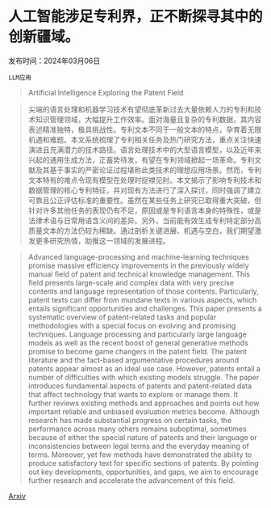 # 人工智能涉足专利界，正不断探寻其中的创新疆域。

发布时间：2024年03月06日

`LLM应用`

> Artificial Intelligence Exploring the Patent Field

> 尖端的语言处理和机器学习技术有望彻底革新过去大量依赖人力的专利和技术知识管理领域，大幅提升工作效率。面对海量且复杂的专利数据，其内容表述精准独特，极具挑战性。专利文本不同于一般文本的特点，孕育着无限机遇和难题。本文系统梳理了专利相关任务及热门研究方法，重点关注快速演进且充满潜力的技术路径。语言处理技术中的大型语言模型，以及近年来兴起的通用生成方法，正蓄势待发，有望在专利领域掀起一场革命。专利文献及其基于事实的严密论证过程堪称此类技术的理想应用场景。然而，专利文本特有的难点令现有模型在处理时捉襟见肘。本文揭示了影响专利技术和数据管理的核心专利特征，并对现有方法进行了深入探讨，同时强调了建立可靠且公正评估标准的重要性。虽然在某些任务上研究已取得重大突破，但针对许多其他任务的表现仍有不足，原因或是专利语言本身的特殊性，或是法律术语与日常用语含义间的差异。另外，当前能有效生成专利特定部分高质量文本的方法仍较为稀缺。通过剖析关键进展、机遇与空白，我们期望激发更多研究热情，助推这一领域的发展进程。

> Advanced language-processing and machine-learning techniques promise massive efficiency improvements in the previously widely manual field of patent and technical knowledge management. This field presents large-scale and complex data with very precise contents and language representation of those contents. Particularly, patent texts can differ from mundane texts in various aspects, which entails significant opportunities and challenges. This paper presents a systematic overview of patent-related tasks and popular methodologies with a special focus on evolving and promising techniques. Language processing and particularly large language models as well as the recent boost of general generative methods promise to become game changers in the patent field. The patent literature and the fact-based argumentative procedures around patents appear almost as an ideal use case. However, patents entail a number of difficulties with which existing models struggle. The paper introduces fundamental aspects of patents and patent-related data that affect technology that wants to explore or manage them. It further reviews existing methods and approaches and points out how important reliable and unbiased evaluation metrics become. Although research has made substantial progress on certain tasks, the performance across many others remains suboptimal, sometimes because of either the special nature of patents and their language or inconsistencies between legal terms and the everyday meaning of terms. Moreover, yet few methods have demonstrated the ability to produce satisfactory text for specific sections of patents. By pointing out key developments, opportunities, and gaps, we aim to encourage further research and accelerate the advancement of this field.

[Arxiv](https://arxiv.org/abs/2403.04105)